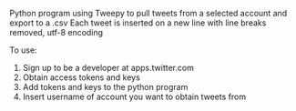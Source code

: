 Python program using Tweepy to pull tweets from a selected account and export to a .csv
Each tweet is inserted on a new line with line breaks removed, utf-8 encoding

To use:
1) Sign up to be a developer at apps.twitter.com
2) Obtain access tokens and keys
3) Add tokens and keys to the python program
4) Insert username of account you want to obtain tweets from
